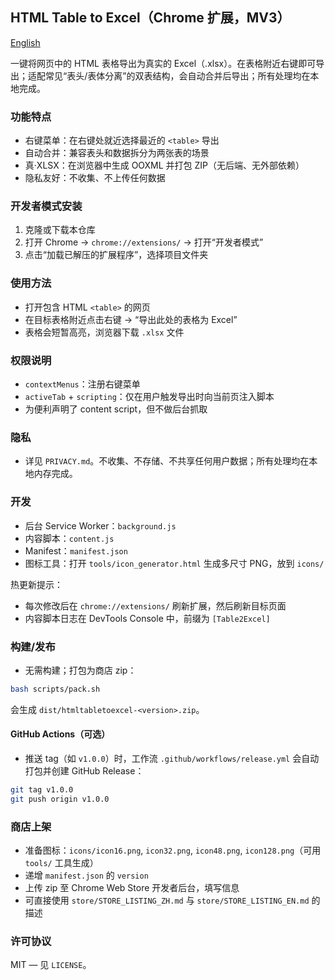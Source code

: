 ## HTML Table to Excel（Chrome 扩展，MV3）

[English](README.md)

一键将网页中的 HTML 表格导出为真实的 Excel（.xlsx）。在表格附近右键即可导出；适配常见“表头/表体分离”的双表结构，会自动合并后导出；所有处理均在本地完成。

### 功能特点
- 右键菜单：在右键处就近选择最近的 `<table>` 导出
- 自动合并：兼容表头和数据拆分为两张表的场景
- 真·XLSX：在浏览器中生成 OOXML 并打包 ZIP（无后端、无外部依赖）
- 隐私友好：不收集、不上传任何数据

### 开发者模式安装
1. 克隆或下载本仓库
2. 打开 Chrome → `chrome://extensions/` → 打开“开发者模式”
3. 点击“加载已解压的扩展程序”，选择项目文件夹

### 使用方法
- 打开包含 HTML `<table>` 的网页
- 在目标表格附近点击右键 → “导出此处的表格为 Excel”
- 表格会短暂高亮，浏览器下载 `.xlsx` 文件

### 权限说明
- `contextMenus`：注册右键菜单
- `activeTab` + `scripting`：仅在用户触发导出时向当前页注入脚本
- 为便利声明了 content script，但不做后台抓取

### 隐私
- 详见 `PRIVACY.md`。不收集、不存储、不共享任何用户数据；所有处理均在本地内存完成。

### 开发
- 后台 Service Worker：`background.js`
- 内容脚本：`content.js`
- Manifest：`manifest.json`
- 图标工具：打开 `tools/icon_generator.html` 生成多尺寸 PNG，放到 `icons/`

热更新提示：
- 每次修改后在 `chrome://extensions/` 刷新扩展，然后刷新目标页面
- 内容脚本日志在 DevTools Console 中，前缀为 `[Table2Excel]`

### 构建/发布
- 无需构建；打包为商店 zip：

```bash
bash scripts/pack.sh
```

会生成 `dist/htmltabletoexcel-<version>.zip`。

#### GitHub Actions（可选）
- 推送 tag（如 `v1.0.0`）时，工作流 `.github/workflows/release.yml` 会自动打包并创建 GitHub Release：

```bash
git tag v1.0.0
git push origin v1.0.0
```

### 商店上架
- 准备图标：`icons/icon16.png`, `icon32.png`, `icon48.png`, `icon128.png`（可用 `tools/` 工具生成）
- 递增 `manifest.json` 的 `version`
- 上传 zip 至 Chrome Web Store 开发者后台，填写信息
- 可直接使用 `store/STORE_LISTING_ZH.md` 与 `store/STORE_LISTING_EN.md` 的描述

### 许可协议
MIT — 见 `LICENSE`。
